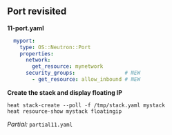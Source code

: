 ## Port revisited

**11-port.yaml**
```yaml
  myport:
    type: OS::Neutron::Port
    properties:
      network:
        get_resource: mynetwork
      security_groups:                # NEW
        - get_resource: allow_inbound # NEW
```

**Create the stack and display floating IP**

```
heat stack-create --poll -f /tmp/stack.yaml mystack
heat resource-show mystack floatingip
```

_Partial:_ `partial11.yaml`

<!--
So let's fix this omission now by adding a security_groups property to our
port resource. Just add the lines marked with a 'NEW' comment to our template's
port resource. Once you have them, create the stack once more and ping the
instance's floating IP. This time it should _really_ work - at least I didn't
add any more deliberate errors. You can also log in to the machine using SSH
and make sure your user data script did in fact change /etc/motd.
-->

<!-- =============== END OF RESOURCES SECTION ================ -->


